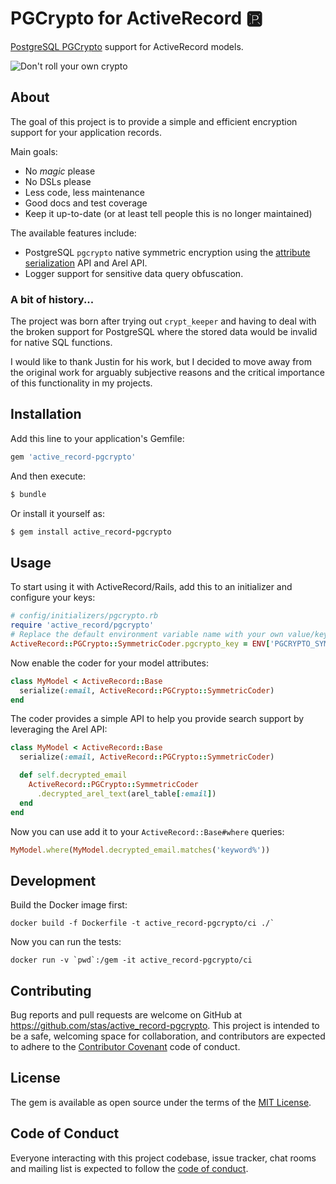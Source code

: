# PGCrypto for ActiveRecord 🆊

[PostgreSQL PGCrypto](https://www.postgresql.org/docs/current/pgcrypto.html)
support for ActiveRecord models.

![Don't roll your own crypto](https://imgs.xkcd.com/comics/cryptography.png)

## About

The goal of this project is to provide a simple and efficient encryption
support for your application records.

Main goals:
 * No _magic_ please
 * No DSLs please
 * Less code, less maintenance
 * Good docs and test coverage
 * Keep it up-to-date (or at least tell people this is no longer maintained)

The available features include:
 * PostgreSQL `pgcrypto` native symmetric encryption using the
   [attribute serialization](https://api.rubyonrails.org/classes/ActiveRecord/AttributeMethods/Serialization/ClassMethods.html#method-i-serialize) API and Arel API.
 * Logger support for sensitive data query obfuscation.

### A bit of history...

The project was born after trying out `crypt_keeper` and having to deal with
the broken support for PostgreSQL where the stored data would be invalid for
native SQL functions.

I would like to thank Justin for his work, but I decided to move away from the
original work for arguably subjective reasons and the critical importance of
this functionality in my projects.

## Installation

Add this line to your application's Gemfile:

```ruby
gem 'active_record-pgcrypto'
```

And then execute:

```ruby
$ bundle
```

Or install it yourself as:

```ruby
$ gem install active_record-pgcrypto
```

## Usage

To start using it with ActiveRecord/Rails, add this to an initializer and
configure your keys:
```ruby
# config/initializers/pgcrypto.rb
require 'active_record/pgcrypto'
# Replace the default environment variable name with your own value/key.
ActiveRecord::PGCrypto::SymmetricCoder.pgcrypto_key = ENV['PGCRYPTO_SYM_KEY']
 ```

Now enable the coder for your model attributes:

```ruby
class MyModel < ActiveRecord::Base
  serialize(:email, ActiveRecord::PGCrypto::SymmetricCoder)
end
```

The coder provides a simple API to help you provide search support by
leveraging the Arel API:

```ruby
class MyModel < ActiveRecord::Base
  serialize(:email, ActiveRecord::PGCrypto::SymmetricCoder)

  def self.decrypted_email
    ActiveRecord::PGCrypto::SymmetricCoder
      .decrypted_arel_text(arel_table[:email])
  end
end
```

Now you can use add it to your `ActiveRecord::Base#where` queries:

```ruby
MyModel.where(MyModel.decrypted_email.matches('keyword%'))
```

## Development

Build the Docker image first:

```
docker build -f Dockerfile -t active_record-pgcrypto/ci ./`
```

Now you can run the tests:

```
docker run -v `pwd`:/gem -it active_record-pgcrypto/ci
```


## Contributing

Bug reports and pull requests are welcome on GitHub at
https://github.com/stas/active_record-pgcrypto. This project is intended to be
a safe, welcoming space for collaboration, and contributors are expected to
adhere to the [Contributor Covenant](http://contributor-covenant.org) code of
conduct.

## License

The gem is available as open source under the terms of the [MIT License](https://opensource.org/licenses/MIT).

## Code of Conduct

Everyone interacting with this project codebase, issue
tracker, chat rooms and mailing list is expected to follow the [code of
conduct](https://github.com/[USERNAME]/active_record-pgcrypto/blob/master/CODE_OF_CONDUCT.md).

